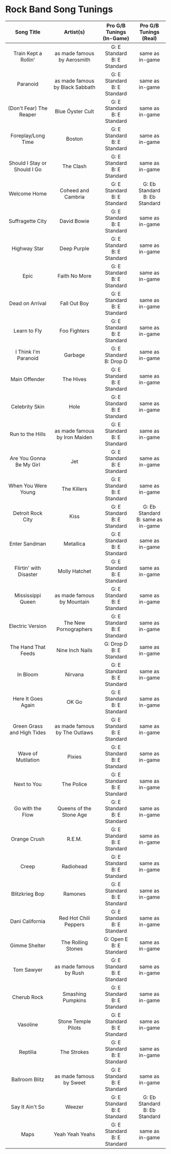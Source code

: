# Rock Band Song Tunings

| Song Title | Artist(s) | Pro G/B Tunings (In-Game) | Pro G/B Tunings (Real) |
| :--------: | :-------: | :---------------: | :------------: |
| Train Kept a Rollin' | as made famous by Aerosmith | G: E Standard<br>B: E Standard | same as in-game |
| Paranoid | as made famous by Black Sabbath | G: E Standard<br>B: E Standard | same as in-game |
| (Don't Fear) The Reaper | Blue Öyster Cult | G: E Standard<br>B: E Standard | same as in-game |
| Foreplay/Long Time | Boston | G: E Standard<br>B: E Standard | same as in-game |
| Should I Stay or Should I Go | The Clash | G: E Standard<br>B: E Standard | same as in-game |
| Welcome Home | Coheed and Cambria | G: E Standard<br>B: E Standard | G: Eb Standard<br>B: Eb Standard |
| Suffragette City | David Bowie | G: E Standard<br>B: E Standard | same as in-game |
| Highway Star | Deep Purple | G: E Standard<br>B: E Standard | same as in-game |
| Epic | Faith No More | G: E Standard<br>B: E Standard | same as in-game |
| Dead on Arrival | Fall Out Boy | G: E Standard<br>B: E Standard | same as in-game |
| Learn to Fly | Foo Fighters | G: E Standard<br>B: E Standard | same as in-game |
| I Think I'm Paranoid | Garbage | G: E Standard<br>B: Drop D | same as in-game |
| Main Offender | The Hives | G: E Standard<br>B: E Standard | same as in-game |
| Celebrity Skin | Hole | G: E Standard<br>B: E Standard | same as in-game |
| Run to the Hills | as made famous by Iron Maiden | G: E Standard<br>B: E Standard | same as in-game |
| Are You Gonna Be My Girl | Jet | G: E Standard<br>B: E Standard | same as in-game |
| When You Were Young | The Killers | G: E Standard<br>B: E Standard | same as in-game |
| Detroit Rock City | Kiss | G: E Standard<br>B: E Standard | G: Eb Standard<br>B: same as in-game |
| Enter Sandman | Metallica | G: E Standard<br>B: E Standard | same as in-game |
| Flirtin' with Disaster | Molly Hatchet | G: E Standard<br>B: E Standard | same as in-game |
| Mississippi Queen | as made famous by Mountain | G: E Standard<br>B: E Standard | same as in-game |
| Electric Version | The New Pornographers | G: E Standard<br>B: E Standard | same as in-game |
| The Hand That Feeds | Nine Inch Nails | G: Drop D<br>B: E Standard | same as in-game |
| In Bloom | Nirvana | G: E Standard<br>B: E Standard | same as in-game |
| Here It Goes Again | OK Go | G: E Standard<br>B: E Standard | same as in-game |
| Green Grass and High Tides | as made famous by The Outlaws | G: E Standard<br>B: E Standard | same as in-game |
| Wave of Mutilation | Pixies | G: E Standard<br>B: E Standard | same as in-game |
| Next to You | The Police | G: E Standard<br>B: E Standard | same as in-game |
| Go with the Flow | Queens of the Stone Age | G: E Standard<br>B: E Standard | same as in-game |
| Orange Crush | R.E.M. | G: E Standard<br>B: E Standard | same as in-game |
| Creep | Radiohead | G: E Standard<br>B: E Standard | same as in-game |
| Blitzkrieg Bop | Ramones | G: E Standard<br>B: E Standard | same as in-game |
| Dani California | Red Hot Chili Peppers | G: E Standard<br>B: E Standard | same as in-game |
| Gimme Shelter | The Rolling Stones | G: Open E<br>B: E Standard | same as in-game |
| Tom Sawyer | as made famous by Rush | G: E Standard<br>B: E Standard | same as in-game |
| Cherub Rock | Smashing Pumpkins | G: E Standard<br>B: E Standard | same as in-game |
| Vasoline | Stone Temple Pilots | G: E Standard<br>B: E Standard | same as in-game |
| Reptilia | The Strokes | G: E Standard<br>B: E Standard | same as in-game |
| Ballroom Blitz | as made famous by Sweet | G: E Standard<br>B: E Standard | same as in-game |
| Say It Ain't So | Weezer | G: E Standard<br>B: E Standard | G: Eb Standard<br>B: Eb Standard |
| Maps | Yeah Yeah Yeahs | G: E Standard<br>B: E Standard | same as in-game |
